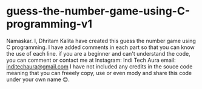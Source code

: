 # guess-the-number-game-using-C-programming-v1

Namaskar. I, Dhritam Kalita have created this guess the number game using C programming. I have added  comments in each part so that you can know the use of each line. if you are a beginner and can't understand the code, you can comment or contact me at
Instagram: Indi Tech Aura
email: inditechaura@gmail.com 
I have not included any credits in the souce code meaning that you can freeely copy, use or even mody and share this code under your own name 😊.
